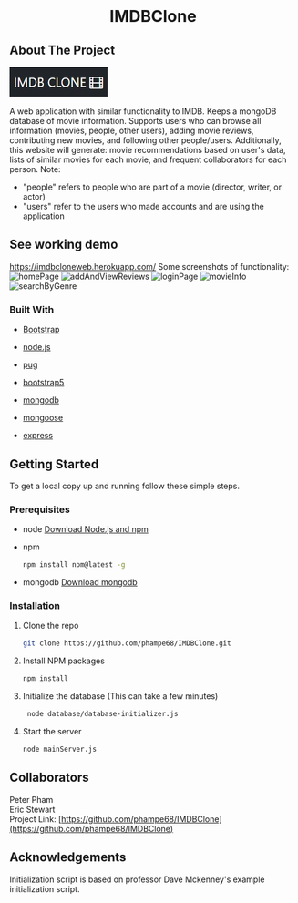<!-- PROJECT LOGO -->
<br />
<p align="center">
  <h1 align="center">IMDBClone</h1>

<!-- ABOUT THE PROJECT -->

## About The Project

[![Product Name Screen Shot][product-screenshot]](https://example.com)

A web application with similar functionality to IMDB. Keeps a mongoDB database of movie information. Supports users who
can browse all information (movies, people, other users), adding movie reviews, contributing new movies, and following other people/users.
Additionally, this website will generate: movie recommendations based on user's data, lists of similar movies for each movie, and frequent collaborators for each person.
Note:
<ul>
<li>"people" refers to people who are part of a movie (director, writer, or actor)</li>
<li>"users" refer to the users who made accounts and are using the application</li>
</ul>

## See working demo
https://imdbcloneweb.herokuapp.com/
Some screenshots of functionality: 
![homePage](https://user-images.githubusercontent.com/38918965/131896748-89ab8c8c-7f6b-46e5-9c0c-7ddd46a7544b.png)
![addAndViewReviews](https://user-images.githubusercontent.com/38918965/118345679-2fb7bf80-b504-11eb-8d92-0fd752e9efa7.jpg)
![loginPage](https://user-images.githubusercontent.com/38918965/118345680-30e8ec80-b504-11eb-99a5-7348ad31b97b.jpg)
![movieInfo](https://user-images.githubusercontent.com/38918965/131896932-7233bc16-ca1e-4cef-9099-d6e8f923bddb.png)
![searchByGenre](https://user-images.githubusercontent.com/38918965/118345683-32b2b000-b504-11eb-8d9d-31fade01648d.jpg)


### Built With

-   [Bootstrap](https://getbootstrap.com)

-   [node.js](https://nodejs.org/en/)
-   [pug](https://pugjs.org/)
-   [bootstrap5](https://getbootstrap.com/docs/5.0/getting-started/introduction/)
-   [mongodb](https://www.mongodb.com/)
-   [mongoose](https://mongoosejs.com/)
-   [express](https://expressjs.com/)

<!-- GETTING STARTED -->

## Getting Started

To get a local copy up and running follow these simple steps.

### Prerequisites

-   node
    [Download Node.js and npm](https://nodejs.org/en/download/)

-   npm
    ```sh
    npm install npm@latest -g
    ```
-   mongodb
    [Download mongodb](https://www.mongodb.com/try/download/community)

### Installation

1. Clone the repo
   ```sh
   git clone https://github.com/phampe68/IMDBClone.git
   ```
2. Install NPM packages
    ```sh
    npm install
    ```
3. Initialize the database (This can take a few minutes)
    ```sh
     node database/database-initializer.js
    ```
4. Start the server
    ```sh
    node mainServer.js
    ```

<!-- Collaborators -->

## Collaborators

Peter Pham 
<br>
Eric Stewart 
<br>
Project Link: [https://github.com/phampe68/IMDBClone](https://github.com/phampe68/IMDBClone)

<!-- ACKNOWLEDGEMENTS -->

## Acknowledgements

Initialization script is based on professor Dave Mckenney's example initialization script.

[product-screenshot]: ./images/IMDBCloneLogo.jpg
